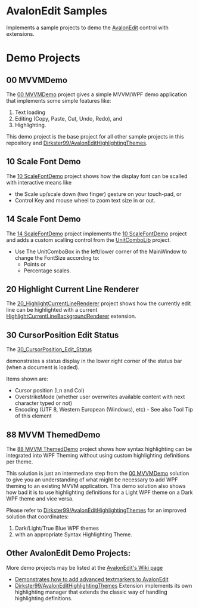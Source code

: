# AvalonEdit Samples
Implements a sample projects to demo the [AvalonEdit](https://github.com/icsharpcode/AvalonEdit) control with extensions.

# Demo Projects

## 00 MVVMDemo

The [00 MVVMDemo](https://github.com/Dirkster99/AvalonEdit-Samples/tree/master/source/00_MVVMDemo) project gives a simple MVVM/WPF demo application that implements some simple features like:
1) Text loading
2) Editing (Copy, Paste, Cut, Undo, Redo), and
3) Highlighting.

This demo project is the base project for all other sample projects in this repository and [Dirkster99/AvalonEditHighlightingThemes](https://github.com/Dirkster99/AvalonEditHighlightingThemes).

## 10 Scale Font Demo

The [10 ScaleFontDemo](https://github.com/Dirkster99/AvalonEdit-Samples/tree/master/source/10_ScaleFontDemo) project 
shows how the display font can be scalled with interactive means like

- the Scale up/scale down (two finger) gesture on your touch-pad, or 
- Control Key and mouse wheel to zoom text size in or out.

## 14 Scale Font Demo

The [14 ScaleFontDemo](https://github.com/Dirkster99/AvalonEdit-Samples/tree/master/source/14_ScaleFontDemo) project
implements the [10 ScaleFontDemo](https://github.com/Dirkster99/AvalonEdit-Samples/tree/master/source/10_ScaleFontDemo) project
and adds a custom scalling control from the
[UnitComboLib](https://github.com/Dirkster99/UnitComboLib) project.

- Use The UnitComboBox in the left/lower corner of the MainWindow to change the FontSize
  according to:  
  - Points or  
  - Percentage scales.

## 20 Highlight Current Line Renderer

The [20_HighlightCurrentLineRenderer](https://github.com/Dirkster99/AvalonEdit-Samples/tree/master/source/20_HighlightCurrentLineRenderer)
project shows how the currently edit line can be highlighted with a
current
[HighlightCurrentLineBackgroundRenderer](https://github.com/Dirkster99/AvalonEdit-Samples/tree/master/source/20_HighlightCurrentLineRenderer/TextEditLib/Extensions/HighlightCurrentLineBackgroundRenderer.cs)
extension.

## 30 CursorPosition Edit Status

The [30_CursorPosition_Edit_Status](https://github.com/Dirkster99/AvalonEdit-Samples/tree/master/source/30_CursorPosition_Edit_Status)

demonstrates a status display in the lower right corner of the status bar (when a document is loaded).

Items shown are:
- Cursor position (Ln and Col)
- OverstrikeMode (whether user overwrites available content with next character typed or not)
- Encoding (UTF 8, Western European (Windows), etc) - See also Tool Tip of this element

## 88 MVVM ThemedDemo

The [88 MVVM ThemedDemo](https://github.com/Dirkster99/AvalonEdit-Samples/tree/master/source/88_MVVM%20ThemedDemo) project shows how syntax highlighting can be integrated into WPF Theming without using
custom highlighting definitions per theme.

This solution is just an intermediate step from the [00 MVVMDemo](https://github.com/Dirkster99/AvalonEdit-Samples/tree/master/source/00_MVVMDemo) solution to give you an understanding
of what might be necessary to add WPF theming to an existing MVVM application. This demo solution also
shows how bad it is to use highlighting definitions for a Light WPF theme on a Dark WPF theme and vice
versa.

Please refer to [Dirkster99/AvalonEditHighlightingThemes](https://github.com/Dirkster99/AvalonEditHighlightingThemes)
for an improved solution that coordinates:
1) Dark/Light/True Blue WPF themes
2) with an appropriate Syntax Highlighting Theme.

## Other AvalonEdit Demo Projects:

More demo projects may be listed at the [AvalonEdit's Wiki page](https://github.com/icsharpcode/AvalonEdit/wiki/Samples-and-Articles)

- [Demonstrates how to add advanced textmarkers to AvalonEdit](https://github.com/siegfriedpammer/AvalonEditSamples)
- [Dirkster99/AvalonEditHighlightingThemes](https://github.com/Dirkster99/AvalonEditHighlightingThemes) Extension implements its own highlighting manager that extends the classic way of handling highlighting definitions.
